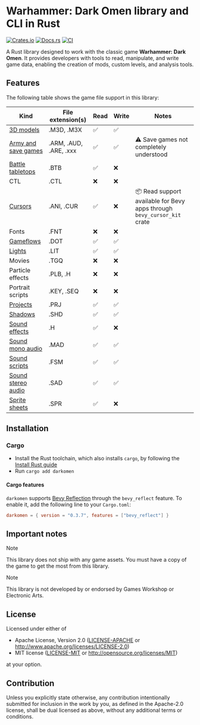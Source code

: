 # Warhammer: Dark Omen library and CLI in Rust

[![Crates.io](https://img.shields.io/crates/v/darkomen.svg)](https://crates.io/crates/darkomen)
[![Docs.rs](https://docs.rs/darkomen/badge.svg)](https://docs.rs/darkomen)
[![CI](https://github.com/mgi388/darkomen/workflows/CI/badge.svg)](https://github.com/mgi388/darkomen/actions)

A Rust library designed to work with the classic game **Warhammer: Dark Omen**. It provides developers with tools to read, manipulate, and write game data, enabling the creation of mods, custom levels, and analysis tools.

## Features

The following table shows the game file support in this library:

| Kind                                                 | File extension(s)      | Read | Write | Notes                                                                   |
| ---------------------------------------------------- | ---------------------- | ---- | ----- | ----------------------------------------------------------------------- |
| [3D models](src/m3d)                                 | .M3D, .M3X             | ✅   | ✅    |                                                                         |
| [Army and save games](src/army)                      | .ARM, .AUD, .ARE, .xxx | ✅   | ✅    | ⚠️ Save games not completely understood                                 |
| [Battle tabletops](src/battle_tabletop)              | .BTB                   | ✅   | ❌    |                                                                         |
| CTL                                                  | .CTL                   | ❌   | ❌    |                                                                         |
| [Cursors](https://github.com/mgi388/bevy-cursor-kit) | .ANI, .CUR             | ✅   | ❌    | 📦 Read support available for Bevy apps through `bevy_cursor_kit` crate |
| Fonts                                                | .FNT                   | ❌   | ❌    |                                                                         |
| [Gameflows](src/gameflow)                            | .DOT                   | ✅   | ✅    |                                                                         |
| [Lights](src/light)                                  | .LIT                   | ✅   | ✅    |                                                                         |
| Movies                                               | .TGQ                   | ❌   | ❌    |                                                                         |
| Particle effects                                     | .PLB, .H               | ❌   | ❌    |                                                                         |
| Portrait scripts                                     | .KEY, .SEQ             | ❌   | ❌    |                                                                         |
| [Projects](src/project)                              | .PRJ                   | ✅   | ✅    |                                                                         |
| [Shadows](src/shadow)                                | .SHD                   | ✅   | ✅    |                                                                         |
| [Sound effects](src/sound/sfx)                       | .H                     | ✅   | ❌    |                                                                         |
| [Sound mono audio](src/sound/mad)                    | .MAD                   | ✅   | ✅    |                                                                         |
| [Sound scripts](src/sound/script)                    | .FSM                   | ✅   | ✅    |                                                                         |
| [Sound stereo audio](src/sound/sad)                  | .SAD                   | ✅   | ✅    |                                                                         |
| [Sprite sheets](src/graphics/sprite_sheet)           | .SPR                   | ✅   | ❌    |                                                                         |

## Installation

### Cargo

- Install the Rust toolchain, which also installs `cargo`, by following the [Install Rust guide](https://www.rust-lang.org/tools/install)
- Run `cargo add darkomen`

#### Cargo features

`darkomen` supports [Bevy Reflection](https://docs.rs/bevy_reflect/latest/bevy_reflect)
through the `bevy_reflect` feature. To enable it, add the following line to
your `Cargo.toml`:

```toml
darkomen = { version = "0.3.7", features = ["bevy_reflect"] }
```

## Important notes

> [!NOTE]
> This library does not ship with any game assets. You must have a copy of the game to get the most from this library.

> [!NOTE]
> This library is not developed by or endorsed by Games Workshop or Electronic Arts.

## License

Licensed under either of

- Apache License, Version 2.0
  ([LICENSE-APACHE](LICENSE-APACHE) or http://www.apache.org/licenses/LICENSE-2.0)
- MIT license
  ([LICENSE-MIT](LICENSE-MIT) or http://opensource.org/licenses/MIT)

at your option.

## Contribution

Unless you explicitly state otherwise, any contribution intentionally submitted
for inclusion in the work by you, as defined in the Apache-2.0 license, shall be
dual licensed as above, without any additional terms or conditions.
